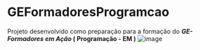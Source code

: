 # GEFormadoresProgramcao </font>

Projeto desenvolvido como preparação para a formação do **_GE- Formadores em Ação_ ( Programação - EM )**
![image](https://user-images.githubusercontent.com/103603841/183487318-2f6f5107-af29-4037-a27e-fb33d41379ff.png)
